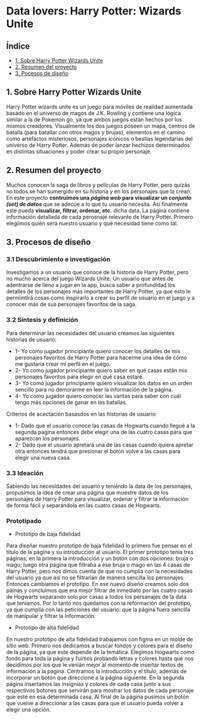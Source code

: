 # Data lovers: Harry Potter: Wizards Unite

## Índice

* [1. Sobre Harry Potter Wizards Unite](#1-sobre-harry-potter-wizards-unite)
* [2. Resumen del proyecto](#2-resumen-del-proyecto)
* [3. Pocesos de diseño](#-Procesos-de-diseño)


## 1. Sobre Harry Potter Wizards Unite

Harry Potter wizards unite es un juego para móviles de realidad aumentada basado en el universo de magos de J.K. Rowling y contiene una lógica similar a la de Pokemon go, ya que ambos juegos están hechos por los mismos creadores. Visualmente los dos juegos poseen un mapa, centros de batalla (para batallar con otros magos y brujas), elementos en el camino como artefactos misteriosos, personajes icónicos o bestias legendarias del universo de Harry Potter. Además de poder lanzar hechizos determinados en distintas situaciones y poder crear su propio personaje.

## 2. Resumen del proyecto

Muchos conocen la saga de libros y películas de Harry Potter, pero quizás no todos se han sumergido en su historia y en los personajes que la crean. 
En este proyecto **contruimos una _página web_ para visualizar un
_conjunto (set) de datos_** que se adecúe a lo que tu usuario necesita. Así finalmente este pueda **visualizar, filtrar, ordenar, etc.** dicha data. La página contiene información detallada de cada perosnaje relevante de Harry Potter. 
Primero elegiimos quién será nuestro usuario y qué necesidad tiene como tal.


## 3. Procesos de diseño 

### 3.1 Descubrimiento e investigación

Investigamos a un usuario que conoce de la historia de Harry Potter, pero no mucho acerca del juego Wizards Unite.  Un usuario que antes de adentrarse de lleno a jugar en la app, busca saber a profundidad los detalles de los personajes más importantes de Harry Potter, ya que esto le permimtirá cosas como inspirarlo a crear su perfil de usuario en el juego y a conocer más de sus personajes favoritos de la saga. 


### 3.2 Síntesis y definición

Para determinar las necesidades del usuario creamos las siguientes historias de usuario:

* 1- Yo como jugador principiante quiero conocer los detalles de mis personajes favoritos de Harry Potter para hacerme una idea de cómo me gustaría crear mi perfil en el juego.
* 2- Yo como jugador principiante quiero saber en qué casas están mis personajes favoritos para elegir en qué casa estaré.
* 3- Yo como jugador principiante quiero visualizar los datos en un orden sencillo para no demorarme en leer la información de la página.
* 4- Yo como jugador quiero conocer las varitas para saber con cuál tengo más opciones de ganar en las batallas.

Criterios de acectación basasdos en las historias de usuario:

* 1- Dado que el usuario conoce las casas de Hogwarts cuando llegué a la segunda página entonces debe elegir una de las cuatro casas para que aparezcan los personajes.
* 2- Dado que el usuario apretará una de las casas cuando quiera apretar otra entonces tendrá que presionar el botón volve a las casas para elegir una nueva casa.


### 3.3 Ideación

Sabiendo las necesidades del usuario y teniéndo la data de los personajes, propusimos la idea de crear una página que muestre datos de los personajes de Harry Potter para visualizar, ordenar y filtrar la información de forma fácil y separándola en las cuatro casas de Hogwarts.

### Prototipado

* Prototipo de baja fidelidad

Para diseñar nuestro prototipo de baja fidelidad lo primero fue pensar en el título de la página y su introducción al usuario. El primer prototipo tenía tres páginas; en la primera la introducción y un botón con dos opciones: bruja o mago; luego otra página que filtraba a ese bruja o mago en las 4 casas de Harry Potter, pero nos dimos cuenta de que no cumplía con la necesidades del usuario ya que así no se filtrarian de manera sencilla los personajes. Entonces cambiamos el prototipo. En ese nuevo diseño creamos solo dos páinas y concluimos que era mejor filtrar de inmediato por las cuatro casas de Hogwarts separando solo por casas a todos los persanajes de la data que teníamos. Por lo tanto nos quedamos con la reformación del prototipo, ya que cumplía con las peticiones del usuario: que la página fuera sencilla de manipular y filtrar la información. 

* Prototipo de alta fidelidad

En nuestro prototipo de alta fidelidad trabajamos con figma en un molde de sitio web.
Primero nos dedicamos a buscar fondos y colores para el diseño de la página, ya que este depende de la temática. Elegimos Hogwarts como fondo para toda la página y fuimos probando letras y colores hasta  que nos decidimos por los que le venián mejor al momento de insertar textos de información a la pagina. 
Centramos la introducción y el título, además de incorporar un botón que direccione a la página siguiente. En la segunda página insertamos las insignias y colores de cada casa junto a sus respectivos botones que servirán para mostrar los datos de cada personaje que esté en esa determinada casa. Al final de la página pusimos un botón que vuelve a direccionar a las casas para que el usuario pueda volver a elegir una opción.



